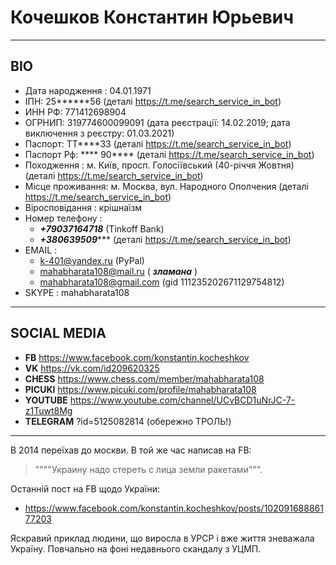 # Кочешков Константин Юрьевич
***
## BIO
- Дата народження : 04.01.1971
- ІПН: 25******56 (деталі https://t.me/search_service_in_bot)
- ИНН РФ: 771412698904
- ОГРНИП: 319774600099091 (дата реєстрації: 14.02.2019; дата виключення з реєстру: 01.03.2021)
- Паспорт: ТТ****33 (деталі https://t.me/search_service_in_bot)
- Паспорт Рф: **** 90**** (деталі https://t.me/search_service_in_bot)
- Походження      : м. Київ, просп. Голосіївський (40-річчя Жовтня) (деталі https://t.me/search_service_in_bot)
- Місце проживання: м. Москва, вул. Народного Ополчения (деталі https://t.me/search_service_in_bot)
- Віросповідання  : крішнаїзм
- Номер телефону  : 
    + ***+79037164718*** (Tinkoff Bank)
    + ***+380639509****** (деталі https://t.me/search_service_in_bot)
- EMAIL :
    + k-401@yandex.ru (PyPal)
    + mahabharata108@mail.ru ( ***зламана*** )
    + mahabharata108@gmail.com (gid 111235202671129754812)
- SKYPE : mahabharata108

***
## SOCIAL MEDIA

- **FB**          https://www.facebook.com/konstantin.kocheshkov
- **VK**          https://vk.com/id209620325
- **CHESS**       https://www.chess.com/member/mahabharata108
- **PICUKI**      https://www.picuki.com/profile/mahabharata108
- **YOUTUBE**     https://www.youtube.com/channel/UCvBCD1uNrJC-7-z1Tuwt8Mg
- **TELEGRAM**    ?id=5125082814 (обережно ТРОЛЬ!)

***
В 2014 переїхав до москви. В той же час написав на FB:
> """"Украину надо стереть с лица земли ракетами""".

Останній пост на FB щодо України: 
- https://www.facebook.com/konstantin.kocheshkov/posts/10209168886177203

Яскравий приклад людини, що виросла в УРСР і вже життя зневажала Україну. Повчально на фоні недавнього скандалу з УЦМП.

